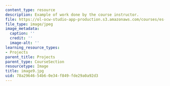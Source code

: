 ```yaml
---
content_type: resource
description: Example of work done by the course instructor.
file: https://ol-ocw-studio-app-production.s3.amazonaws.com/courses/es-298-art-of-color-spring-2005/78a2964654b60e34f849fde29a0a92d3_image9.jpg
file_type: image/jpeg
image_metadata:
  caption: ''
  credit: ''
  image-alt: ''
learning_resource_types:
- Projects
parent_title: Projects
parent_type: CourseSection
resourcetype: Image
title: image9.jpg
uid: 78a29646-54b6-0e34-f849-fde29a0a92d3
---
```

